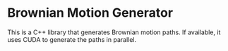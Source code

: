 # Brownian Motion Generator

This is a C++ library that generates Brownian motion paths.
If available, it uses CUDA to generate the paths in parallel.